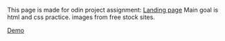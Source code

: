This page is made for odin project assignment: [Landing page](https://www.theodinproject.com/paths/foundations/courses/foundations/lessons/block-and-inline)
Main goal is html and css practice.
images from free stock sites.

[Demo](https://berkaykarlik.github.io/landing-page/)
